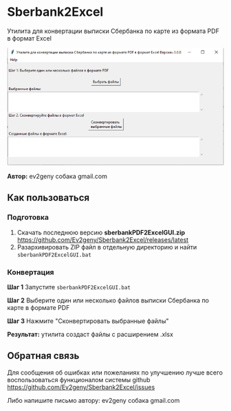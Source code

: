 # Sberbank2Excel

Утилита для конвертации выписки Сбербанка по карте из формата PDF в формат Excel

![Sberbank2Excel.PNG](misc/Sberbank2Excel.PNG "Sberbank2Excel")


**Автор:** ev2geny собака gmail.com


## Как пользоваться

### Подготовка
1. Скачать последнюю версию  **sberbankPDF2ExcelGUI.zip** https://github.com/Ev2geny/Sberbank2Excel/releases/latest 
1. Разархивировать ZIP файл в отдельную директорию и найти `sberbankPDF2ExcelGUI.bat`

### Конвертация 

**Шаг 1** Запустите `sberbankPDF2ExcelGUI.bat`

**Шаг 2** Выберите один или несколько файлов выписки Сбербанка по карте в формате PDF

**Шаг 3** Нажмите "Сконвертировать выбранные файлы"

**Результат:** утилита создаст файлы с расширением .xlsx 

## Обратная связь
Для сообщения об ошибках или пожеланиях по улучшению лучше всего воспользоваться функционалом системы github https://github.com/Ev2geny/Sberbank2Excel/issues

Либо напишите письмо автору: ev2geny собака gmail.com
